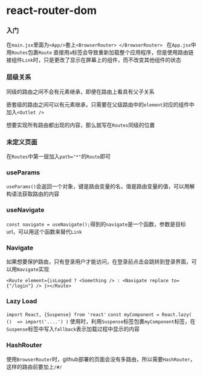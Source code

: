 # react-router-dom

### 入门

在`main.jsx`里面为`<App/>`套上`<BrowserRouter> </BrowserRouter> `
在`App.jsx`中用`Routes`包裹`Route`
直接用`a`标签会导致重新加载整个应用程序，但是使用路由链接组件`Link`时，只是更改了显示在屏幕上的组件，而不改变其他组件的状态

### 层级关系

同级的路由之间不会有元素继承，即便在路由上看具有父子关系

嵌套级的路由之间可以有元素继承，只需要在父级路由中的`element`对应的组件中加入`<Outlet />`

想要实现所有路由都出现的内容，那么就写在`Routes`同级的位置

### 未定义页面

在`Routes`中第一层加入`path="*"`的`Route`即可

### useParams

`useParams()`会返回一个对象，键是路由变量的名，值是路由变量的值，可以用解构语法获取路由的内容

### useNavigate

`const navigate = useNavigate();`得到的`navigate`是一个函数，参数是目标url，可以用这个函数来替代`Link`

### Navigate

如果想要保护路由，只有登录用户才能访问，在登录前点击会跳转到登录界面，可以用`Navigate`实现

`<Route element={isLogged ? <Something /> : <Navigate replace to={"/login"} /> }></Route>` 

### Lazy Load

`import React, {Suspense} from 'react'`
`const myComponent = React.lazy( ()  => import('....') )`
使用时，利用`Suspense`标签包裹`myComponent`标签，在`Suspense`标签中写入`fallback`表示加载过程中显示的内容

### HashRouter

使用`BrowserRouter`时，github部署的页面会没有多路由，所以需要`HashRouter`，这样的路由前要加上`/#/`
